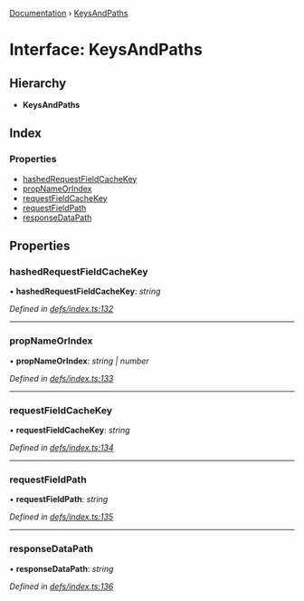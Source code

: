 [Documentation](../README.md) › [KeysAndPaths](keysandpaths.md)

# Interface: KeysAndPaths

## Hierarchy

* **KeysAndPaths**

## Index

### Properties

* [hashedRequestFieldCacheKey](keysandpaths.md#hashedrequestfieldcachekey)
* [propNameOrIndex](keysandpaths.md#propnameorindex)
* [requestFieldCacheKey](keysandpaths.md#requestfieldcachekey)
* [requestFieldPath](keysandpaths.md#requestfieldpath)
* [responseDataPath](keysandpaths.md#responsedatapath)

## Properties

###  hashedRequestFieldCacheKey

• **hashedRequestFieldCacheKey**: *string*

*Defined in [defs/index.ts:132](https://github.com/badbatch/graphql-box/blob/9a898ad/packages/cache-manager/src/defs/index.ts#L132)*

___

###  propNameOrIndex

• **propNameOrIndex**: *string | number*

*Defined in [defs/index.ts:133](https://github.com/badbatch/graphql-box/blob/9a898ad/packages/cache-manager/src/defs/index.ts#L133)*

___

###  requestFieldCacheKey

• **requestFieldCacheKey**: *string*

*Defined in [defs/index.ts:134](https://github.com/badbatch/graphql-box/blob/9a898ad/packages/cache-manager/src/defs/index.ts#L134)*

___

###  requestFieldPath

• **requestFieldPath**: *string*

*Defined in [defs/index.ts:135](https://github.com/badbatch/graphql-box/blob/9a898ad/packages/cache-manager/src/defs/index.ts#L135)*

___

###  responseDataPath

• **responseDataPath**: *string*

*Defined in [defs/index.ts:136](https://github.com/badbatch/graphql-box/blob/9a898ad/packages/cache-manager/src/defs/index.ts#L136)*
